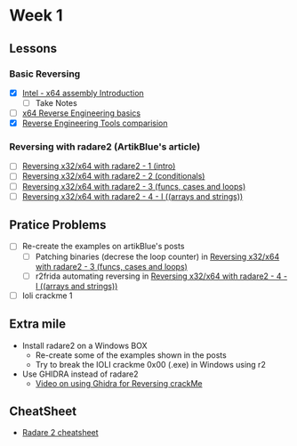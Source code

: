 # Week 1 

## Lessons

### Basic Reversing
- [x] [Intel - x64 assembly Introduction](https://software.intel.com/content/www/us/en/develop/articles/introduction-to-x64-assembly.html)
  - [ ] Take Notes
- [ ] [x64 Reverse Engineering basics](https://nora.codes/tutorial/an-intro-to-x86_64-reverse-engineering/)
- [x] [Reverse Engineering Tools comparision](https://dustri.org/b/radare2-ida-pro-and-binary-ninja-a-metaphoric-comparison.html)

### Reversing with radare2 (ArtikBlue's article)

- [ ] [Reversing x32/x64 with radare2 - 1 (intro) ](https://artik.blue/reversing-radare2-1)
- [ ] [Reversing x32/x64 with radare2 - 2 (conditionals) ](https://artik.blue/reversing-radare2-2)
- [ ] [Reversing x32/x64 with radare2 - 3 (funcs, cases and loops)](https://artik.blue/reversing-radare-3)
- [ ] [Reversing x32/x64 with radare2 - 4 - I ((arrays and strings))](https://artik.blue/reversing-radare-4)

## Pratice Problems
- [ ] Re-create the examples on artikBlue's posts
  - [ ] Patching binaries (decrese the loop counter) in [Reversing x32/x64 with radare2 - 3 (funcs, cases and loops)](https://artik.blue/reversing-radare-3)
  - [ ] r2frida automating reversing in [Reversing x32/x64 with radare2 - 4 - I ((arrays and strings))](https://artik.blue/reversing-radare-4)
- [ ] Ioli crackme 1

## Extra mile
- Install radare2 on a Windows BOX 
  - Re-create some of the examples shown in the posts 
  - Try to break the IOLI crackme 0x00 (.exe) in Windows using r2
- Use GHIDRA instead of radare2 
  - [Video on using Ghidra for Reversing crackMe](https://www.youtube.com/watch?v=6p5Qviusskk)

## CheatSheet
- [Radare 2 cheatsheet](https://github.com/radareorg/radare2/blob/master/doc/intro.md)
